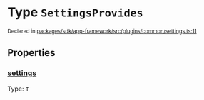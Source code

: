 # Type `SettingsProvides`
<sub>Declared in [packages/sdk/app-framework/src/plugins/common/settings.ts:11](https://github.com/dxos/dxos/blob/52455dba3/packages/sdk/app-framework/src/plugins/common/settings.ts#L11)</sub>




## Properties
### [settings](https://github.com/dxos/dxos/blob/52455dba3/packages/sdk/app-framework/src/plugins/common/settings.ts#L12)
Type: <code>T</code>





